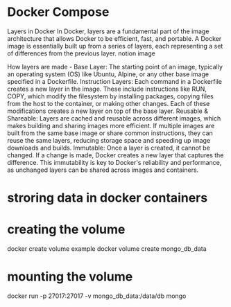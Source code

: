 # Docker Compose 
Layers in Docker
In Docker, layers are a fundamental part of the image architecture that allows Docker to be efficient, fast, and portable. A Docker image is essentially built up from a series of layers, each representing a set of differences from the previous layer.
notion image
 
How layers are made - 
Base Layer: The starting point of an image, typically an operating system (OS) like Ubuntu, Alpine, or any other base image specified in a Dockerfile.
Instruction Layers: Each command in a Dockerfile creates a new layer in the image. These include instructions like RUN, COPY, which modify the filesystem by installing packages, copying files from the host to the container, or making other changes. Each of these modifications creates a new layer on top of the base layer.
Reusable & Shareable: Layers are cached and reusable across different images, which makes building and sharing images more efficient. If multiple images are built from the same base image or share common instructions, they can reuse the same layers, reducing storage space and speeding up image downloads and builds.
Immutable: Once a layer is created, it cannot be changed. If a change is made, Docker creates a new layer that captures the difference. This immutability is key to Docker's reliability and performance, as unchanged layers can be shared across images and containers.


# stroring data in docker containers


# creating the volume 

docker create volume <name of volume>
example docker volume create mongo_db_data

# mounting the volume 
docker run -p 27017:27017 -v mongo_db_data:/data/db mongo

